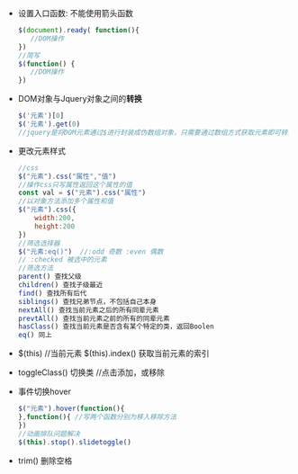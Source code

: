 - 设置入口函数: 不能使用箭头函数

  ```js
  $(document).ready( function(){
     //DOM操作
  })
  //简写
  $(function() {
     //DOM操作
  })
  ```

- DOM对象与Jquery对象之间的**转换**

  ```js
  $('元素')[0] 
  $('元素').get(0)
  //jquery是将DOM元素通过$进行封装成伪数组对象，只需要通过数组方式获取元素即可转换成为原生对象
  ```

- 更改元素样式

  ```js
  //css
  $("元素").css("属性","值")
  //操作css只写属性返回这个属性的值
  const val = $("元素").css("属性")
  //以对象方法添加多个属性和值
  $("元素").css({
      width:200,
      height:200
  })
  //筛选选择器
  $("元素:eq()")	//:odd 奇数 :even 偶数
  // :checked 被选中的元素
  //筛选方法
  parent() 查找父级
  children() 查找子级最近
  find() 查找所有后代
  siblings() 查找兄弟节点，不包括自己本身
  nextAll() 查找当前元素之后的所有同辈元素
  prevtAll() 查找当前元素之前的所有的同辈元素
  hasClass() 查找当前元素是否含有某个特定的类，返回Boolen
  eq() 同上
  ```

- $(this) //当前元素 $(this).index() 获取当前元素的索引

- toggleClass()  切换类  //点击添加，或移除

- 事件切换hover

  ```js
  $("元素").hover(function(){
  },function(){ //写两个函数分别为移入移除方法
  })
  //动画排队问题解决
  $(this).stop().slidetoggle()   
  ```
  
- trim() 删除空格